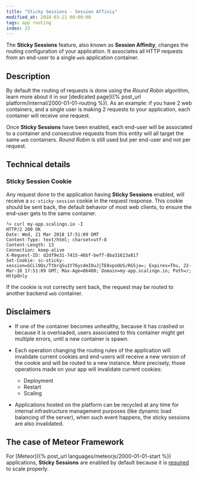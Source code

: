 ```yaml
---
title: "Sticky Sessions - Session Affiniy"
modified_at: 2018-03-21 00:00:00
tags: app routing
index: 23
---
```


The **Sticky Sessions** feature, also known as **Session Affinity**, changes the
routing configuration of your application. It associates all HTTP requests from an end-user
to a single `web` application container.

## Description

By default the routing of requests is done using the *Round Robin* algorithm,
learn more about it in our [dedicated page]({% post_url
platform/internal/2000-01-01-routing %}).  As an example: if you have 2 web
containers, and a single user is making 2 requests to your application, each
container will receive one request.

Once **Sticky Sessions** have been enabled, each end-user will be associated to
a container and consecutive requests from this entity will all target the same
`web` containers. *Round Robin* is still used but per end-user and not per
request.

## Technical details

### Sticky Session Cookie

Any request done to the application having **Sticky Sessions** enabled, will receive
a `sc-sticky-session` cookie in the request response. This cookie should be sent back,
the default behavior of most web clients, to ensure the end-user gets to the same
container.

```console
└> curl my-app.scalingo.io -I
HTTP/2 200 OK
Date: Wed, 21 Mar 2018 17:51:09 GMT
Content-Type: text/html; charset=utf-8
Content-Length: 13
Connection: keep-alive
X-Request-ID: d2df9e31-7415-46bf-beff-8ba31623a817
Set-Cookie: sc-sticky-session=GCLlOQs/Ttbrq5u1Y76yc4mI0uJjTE8vpoOUS/RG5jo=; Expires=Thu, 22-Mar-18 17:51:09 GMT; Max-Age=86400; Domain=my-app.scalingo.io; Path=/; HttpOnly
```

If the cookie is not correctly sent back, the request may be routed to another
backend `web` container.

## Disclaimers

* If one of the container becomes unhealthy, because it has crashed or because
  it is overloaded, users associated to this container might get multiple errors,
  until a new container is spawn.

* Each operation changing the routing rules of the application will invalidate
  current cookies and end-users will receive a new version of the cookie and will
  be routed to a new instance. More precisely, those operations made on your app will invalidate current cookies:
  * Deployment
  * Restart
  * Scaling

* Applications hosted on the platform can be recycled at any time for internal
  infrastructure management purposes (like dynamic load balancing of the server),
  when such event happens, the sticky sessions are also invalidated.

## The case of Meteor Framework

For [Meteor]({% post_url languages/meteorjs/2000-01-01-start %}) applications,
**Sticky Sessions** are enabled by default because it is
[required](http://www.meteorpedia.com/read/Scaling_your_Meteor_App) to scale
properly.
